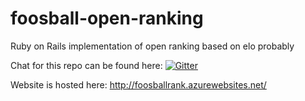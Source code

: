 # foosball-open-ranking
Ruby on Rails implementation of open ranking based on elo probably

Chat for this repo can be found here:
[![Gitter](https://badges.gitter.im/Join%20Chat.svg)](https://gitter.im/ipepe/foosball-open-ranking?utm_source=badge&utm_medium=badge&utm_campaign=pr-badge)

Website is hosted here:
http://foosballrank.azurewebsites.net/
